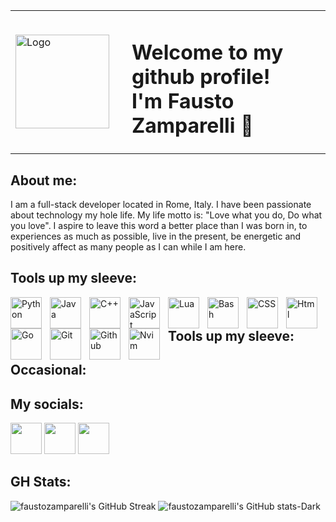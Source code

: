 <table>
  <tr>
    <td><img src="https://github.com/faustozamparelli/faustozamparelli/assets/105665123/a36a4ecf-7d5e-41d1-bb55-a0b7c7f416de" alt="Logo" width="150" height="150"></td>
    <td><h1 style="padding-left: 20px;">Welcome to my github profile!<br />I'm Fausto Zamparelli 👋</h1></td>
  </tr>
</table>

## About me:  
I am a full-stack developer located in Rome, Italy. I have been passionate about technology my hole life. My life motto is: "Love what you do, Do what you love".
I aspire to leave this word a better place than I was born in, to experiences as much as possible, live in the present, be energetic and 
positively affect as many people as I can while I am here.

## Tools up my sleeve:
<img align="left" alt="Python" width="50px" style="padding-right:10px;" src="https://cdn.jsdelivr.net/gh/devicons/devicon/icons/python/python-plain.svg" />
<img align="left" alt="Java" width="50px" style="padding-right:10px;" src="https://cdn.jsdelivr.net/gh/devicons/devicon/icons/java/java-original.svg"/>
<img align="left" alt="C++" width="50px" style="padding-right:10px;" src="https://cdn.jsdelivr.net/gh/devicons/devicon@latest/icons/cplusplus/cplusplus-original.svg"/>
<img align="left" alt="JavaScript" width="50px" style="padding-right:10px;" src="https://cdn.jsdelivr.net/gh/devicons/devicon@latest/icons/javascript/javascript-original.svg" />
<img align="left" alt="Lua" width="50px" style="padding-right:10px;" src="https://cdn.jsdelivr.net/gh/devicons/devicon@latest/icons/lua/lua-original.svg" />
<img align="left" alt="Bash" width="50px" style="padding-right:10px;" src="https://cdn.jsdelivr.net/gh/devicons/devicon@latest/icons/bash/bash-original.svg" />
<img align="left" alt="CSS" width="50px" style="padding-right:10px;" src="https://cdn.jsdelivr.net/gh/devicons/devicon@latest/icons/css3/css3-original.svg" />
<img align="left" alt="Html" width="50px" style="padding-right:10px;" src="https://cdn.jsdelivr.net/gh/devicons/devicon@latest/icons/html5/html5-original.svg" />
<img align="left" alt="Go" width="50px" style="padding-right:10px;" src="https://cdn.jsdelivr.net/gh/devicons/devicon@latest/icons/go/go-original.svg" />
<img align="left" alt="Git" width="50px" style="padding-right:10px;" src="https://cdn.jsdelivr.net/gh/devicons/devicon@latest/icons/git/git-original.svg" />
<img align="left" alt="Github" width="50px" style="padding-right:10px;" src="https://cdn.jsdelivr.net/gh/devicons/devicon@latest/icons/github/github-original.svg" />
<img align="left" alt="Nvim" width="50px" style="padding-right:10px;" src="https://cdn.jsdelivr.net/gh/devicons/devicon@latest/icons/neovim/neovim-original.svg" />
<br>  
    
## Tools up my sleeve:

## Occasional:


## My socials:
<a href="https://www.linkedin.com/in/fausto-zamparelli-183387245/" target="_blank"><img src="https://upload.wikimedia.org/wikipedia/commons/c/ca/LinkedIn_logo_initials.png" width="50" height="50"></a>
<a href="https://x.com/faustozampa" target="_blank"><img src="https://github.com/faustozamparelli/faustozamparelli/assets/105665123/aa4401a5-f3cd-4b9b-9acd-36f53d669cc4" width="50" height="50"></a>
<a href="https://www.instagram.com/faustozamparelli/" target="_blank"><img src="https://upload.wikimedia.org/wikipedia/commons/e/e7/Instagram_logo_2016.svg" width="50" height="50"></a>

## GH Stats:
![faustozamparelli's GitHub Streak](https://streak-stats.demolab.com?user=faustozamparelli&theme=midnight-purple)
![faustozamparelli's GitHub stats-Dark](https://github-readme-stats.vercel.app/api?username=faustozamparelli&show_icons=true&theme=midnight-purple)  
